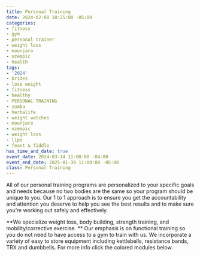 ```yaml
---
title: Personal Training
date: 2024-02-08 18:25:00 -05:00
categories:
- fitness
- gym
- personal trainer
- weight loss
- mounjaro
- ozempic
- health
tags:
- '2024'
- brides
- lose weight
- fitness
- healthy
- PERSONAL TRAINING
- zumba
- herbalife
- weight watches
- mounjaro
- ozempic
- weight loss
- lipo
- feast & fiddle
has_time_and_date: true
event_date: 2024-03-14 11:00:00 -04:00
event_end_date: 2025-01-30 11:00:00 -05:00
class: Personal Training
---
```


All of our personal training programs are personalized to your specific goals and needs because no two bodies are the same so your program should be unique to you. Our 1 to 1 approach is to ensure you get the accountability and attention you deserve to help you see the best results and to make sure you’re working out safely and effectively.

**We specialize weight loss, body building, strength training, and mobility/corrective exercise. ** Our emphasis is on functional training so you do not need to have access to a gym to train with us. We incorporate a variety of easy to store equipment including kettlebells, resistance bands, TRX and dumbbells. For more info click the colored modules below.